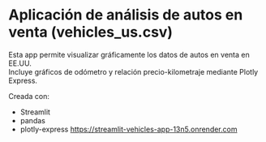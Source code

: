# Aplicación de análisis de autos en venta (vehicles_us.csv)

Esta app permite visualizar gráficamente los datos de autos en venta en EE.UU.  
Incluye gráficos de odómetro y relación precio-kilometraje mediante Plotly Express.

Creada con:  
- Streamlit  
- pandas  
- plotly-express
https://streamlit-vehicles-app-13n5.onrender.com